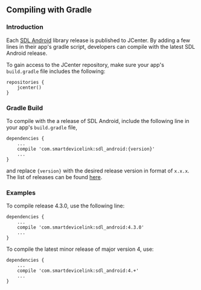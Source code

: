 ## Compiling with Gradle
### Introduction

Each [SDL Android](https://github.com/smartdevicelink/sdl_android) library release is published to JCenter. By adding a few lines in their app's gradle script, developers can compile with the latest SDL Android release.

To gain access to the JCenter repository, make sure your app's `build.gradle` file includes the following:

```
repositories {
    jcenter()
}
```

### Gradle Build

To compile with the a release of SDL Android, include the following line in your app's `build.gradle` file,

```
dependencies {
    ...
    compile 'com.smartdevicelink:sdl_android:{version}'
    ...
}
```

and replace `{version}` with the desired release version in format of `x.x.x`. The list of releases can be found [here](https://github.com/smartdevicelink/sdl_android/releases). 

### Examples

To compile release 4.3.0, use the following line:

```
dependencies {
    ...
    compile 'com.smartdevicelink:sdl_android:4.3.0'
    ...
}
```

To compile the latest minor release of major version 4, use:

```
dependencies {
    ...
    compile 'com.smartdevicelink:sdl_android:4.+'
    ...
}
```
